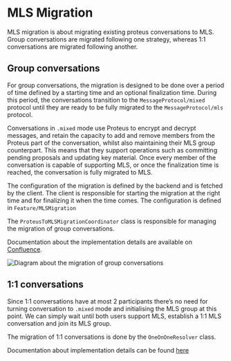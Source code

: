 # MLS Migration

MLS migration is about migrating existing proteus conversations to MLS. Group conversations are migrated following one strategy, whereas 1:1 conversations are migrated following another.

## Group conversations

For group conversations, the migration is designed to be done over a period of time defined by a starting time and an optional finalization time. During this period, the conversations transition to the ``MessageProtocol/mixed`` protocol until they are ready to be fully migrated to the ``MessageProtocol/mls`` protocol.

Conversations in `.mixed` mode use Proteus to encrypt and decrypt messages, and retain the capacity to add and remove members from the Proteus part of the conversation, whilst also maintaining their MLS group counterpart. This means that they support operations such as committing pending proposals and updating key material.
Once every member of the conversation is capable of supporting MLS, or once the finalization time is reached, the conversation is fully migrated to MLS.

The configuration of the migration is defined by the backend and is fetched by the client. The client is responsible for starting the migration at the right time and for finalizing it when the time comes. The configuration is defined in ``Feature/MLSMigration``

The ``ProteusToMLSMigrationCoordinator`` class is responsible for managing the migration of group conversations.

Documentation about the implementation details are available on [Confluence](https://wearezeta.atlassian.net/wiki/spaces/ENGINEERIN/pages/746488003/Proteus+to+MLS+Migration).

![Diagram about the migration of group conversations](MLS-group-migration)

## 1:1 conversations

Since 1:1 conversations have at most 2 participants there’s no need for turning conversation to `.mixed` mode and initialising the MLS group at this point. We can simply wait until both users support MLS, establish a 1:1 MLS conversation and join its MLS group.

The migration of 1:1 conversations is done by the ``OneOnOneResolver`` class. 

Documentation about implementation details can be found [here](https://wearezeta.atlassian.net/wiki/spaces/ENGINEERIN/pages/811958286/Use+case+Migration+of+1+1+conversation+Proteus+to+MLS+migration)

